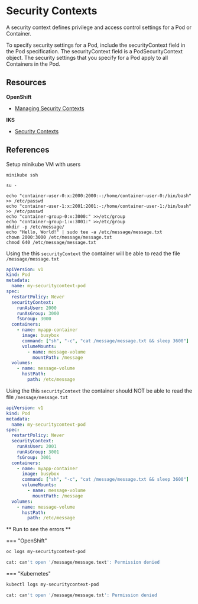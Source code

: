 # Security Contexts

A security context defines privilege and access control settings for a Pod or Container.

To specify security settings for a Pod, include the securityContext field in the Pod specification. The securityContext field is a PodSecurityContext object. The security settings that you specify for a Pod apply to all Containers in the Pod.

## Resources

**OpenShift**
- [Managing Security Contexts](https://docs.openshift.com/container-platform/4.3/authentication/managing-security-context-constraints.html)

**IKS**

- [Security Contexts](https://kubernetes.io/docs/tasks/configure-pod-container/security-context/)


## References

Setup minikube VM with users
```
minikube ssh
```
```
su -
```
```
echo "container-user-0:x:2000:2000:-:/home/container-user-0:/bin/bash" >> /etc/passwd
echo "container-user-1:x:2001:2001:-:/home/container-user-1:/bin/bash" >> /etc/passwd
echo "container-group-0:x:3000:" >>/etc/group
echo "container-group-1:x:3001:" >>/etc/group
mkdir -p /etc/message/
echo "Hello, World!" | sudo tee -a /etc/message/message.txt
chown 2000:3000 /etc/message/message.txt
chmod 640 /etc/message/message.txt
```


Using the this `securityContext` the container will be able to read the file `/message/message.txt`
```yaml
apiVersion: v1
kind: Pod
metadata:
  name: my-securitycontext-pod
spec:
  restartPolicy: Never
  securityContext:
    runAsUser: 2000
    runAsGroup: 3000
    fsGroup: 3000
  containers:
    - name: myapp-container
      image: busybox
      command: ["sh", "-c", "cat /message/message.txt && sleep 3600"]
      volumeMounts:
        - name: message-volume
          mountPath: /message
  volumes:
    - name: message-volume
      hostPath:
        path: /etc/message
```

Using the this `securityContext` the container should NOT be able to read the file `/message/message.txt`
```yaml
apiVersion: v1
kind: Pod
metadata:
  name: my-securitycontext-pod
spec:
  restartPolicy: Never
  securityContext:
    runAsUser: 2001
    runAsGroup: 3001
    fsGroup: 3001
  containers:
    - name: myapp-container
      image: busybox
      command: ["sh", "-c", "cat /message/message.txt && sleep 3600"]
      volumeMounts:
        - name: message-volume
          mountPath: /message
  volumes:
    - name: message-volume
      hostPath:
        path: /etc/message
```
** Run to see the errors **

=== "OpenShift"

  ``` Bash title="Get Pod Logs"
  oc logs my-securitycontext-pod
  ```

  ``` Bash title="Should return"
  cat: can't open '/message/message.text': Permission denied
  ```
=== "Kubernetes"

  ``` Bash title="Get Pod Logs"
  kubectl logs my-securitycontext-pod
  ```

  ``` Bash title="Should return"
  cat: can't open '/message/message.txt': Permission denied
  ```